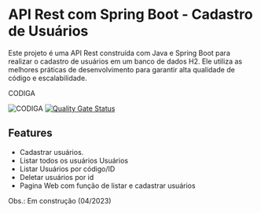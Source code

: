 # API Rest com Spring Boot - Cadastro de Usuários
Este projeto é uma API Rest construída com Java e Spring Boot para realizar o cadastro de usuários em um banco de dados H2. 
Ele utiliza as melhores práticas de desenvolvimento para garantir alta qualidade de código e escalabilidade.

CODIGA

![CODIGA](https://api.codiga.io/project/33899/score/svg)
[![Quality Gate Status](https://sonarcloud.io/api/project_badges/measure?project=PauloRobert_apirestspring&metric=alert_status)](https://sonarcloud.io/summary/new_code?id=PauloRobert_apirestspring)

## Features

- Cadastrar usuários.
- Listar todos os usuários Usuários
- Listar Usuários por código/ID
- Deletar usuários por id
- Pagina Web com função de listar e cadastrar usuários

Obs.: Em construção (04/2023)